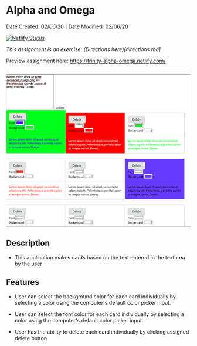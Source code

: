# Alpha and Omega

Date Created: 02/06/20 | Date Modified: 02/06/20

[![Netlify Status](https://api.netlify.com/api/v1/badges/d9c1424a-613b-4412-865a-3481eae9cefc/deploy-status)](https://app.netlify.com/sites/trinity-alpha-omega/deploys)

*This assignment is an exercise: (Directions here)[directions.md]*

Preview assignment here: https://trinity-alpha-omega.netlify.com/
***

![](screenshot.png)

## Description
- This application makes cards based on the text entered in the textarea by the user

## Features
- User can select the background color for each card individually by selecting a color using the computer's default color picker input.

- User can select the font color for each card individually by selecting a color using the computer's default color picker input.

- User has the ability to delete each card individually by clicking assigned delete button

